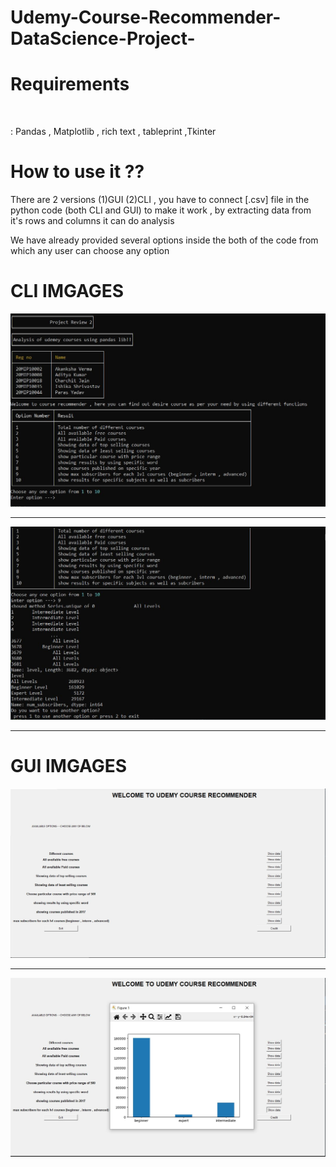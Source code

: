 # Udemy-Course-Recommender-DataScience-Project-
<h1>Requirements</h1><br/><p> : Pandas , Matplotlib , rich text , tableprint ,Tkinter</p>
<h1>How to use it ??</h1>
<p>There are 2 versions (1)GUI (2)CLI , you have to connect [.csv] file in the python code (both CLI and GUI) to make it work , by extracting data from it's rows and columns it can do analysis</p>
<p>We have already provided several options inside the both of the code from which any user can choose any option</p>
<h1>CLI IMGAGES</h1>
<img src="cli1.JPG"/>
<hr/>
<img src="cli2.JPG"/>
<hr/>
<h1>GUI IMGAGES</h1>
<img src="gui1.JPG"/>
<hr/>
<img src="gui2.JPG"/>
